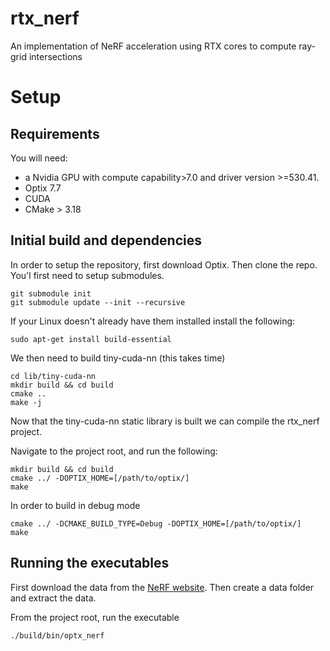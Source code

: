 # rtx_nerf
An implementation of NeRF acceleration using RTX cores to compute ray-grid intersections

# Setup
## Requirements
You will need:
- a Nvidia GPU with compute capability>7.0 and driver version >=530.41.
- Optix 7.7
- CUDA
- CMake > 3.18

## Initial build and dependencies
In order to setup the repository, first download Optix. Then clone
the repo. You'l first need to setup submodules.
```
git submodule init
git submodule update --init --recursive
```

If your Linux doesn't already have them installed install the following:
```
sudo apt-get install build-essential
```

We then need to build tiny-cuda-nn (this takes time)
```
cd lib/tiny-cuda-nn
mkdir build && cd build
cmake ..
make -j
```

Now that the tiny-cuda-nn static library is built we can compile 
the rtx_nerf project.

Navigate to the project root, and run the following:
```
mkdir build && cd build
cmake ../ -DOPTIX_HOME=[/path/to/optix/]
make
```

In order to build in debug mode
```
cmake ../ -DCMAKE_BUILD_TYPE=Debug -DOPTIX_HOME=[/path/to/optix/]
make
```
## Running the executables
First download the data from the [NeRF website](https://www.matthewtancik.com/nerf). 
Then create a data folder and extract the data.

From the project root, run the executable
```
./build/bin/optx_nerf
```

